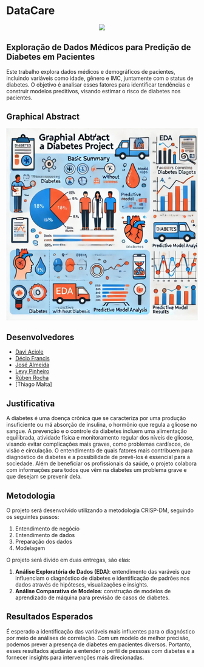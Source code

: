 # DataCare

<p align="center">
    <img src="https://cdn.discordapp.com/attachments/1300783529243705364/1303916058163286086/Logo_DataCare_1.png?ex=67336cb5&is=67321b35&hm=9107c94a4d6c440dc4d7a9a5d25ae9e511f5a97375114bda2927e53453b291be&" />
</p>

## Exploração de Dados Médicos para Predição de Diabetes em Pacientes
Este trabalho explora dados médicos e demográficos de pacientes, incluindo variáveis como idade, gênero e IMC, juntamente com o status de diabetes. O objetivo é analisar esses fatores para identificar tendências e construir modelos preditivos, visando estimar o risco de diabetes nos pacientes.

## Graphical Abstract

<p align="center">
    <img src="graphical_abstract/graphical_abstract.jpg" />
</p>

## Desenvolvedores
 - [Davi Aciole](https://github.com/DaviAciolee)
 - [Décio Francis](https://github.com/deciofrancis)
 - [José Almeida](https://github.com/Tineto753)
 - [Levy Pinheiro](https://github.com/Levy3006)
 - [Rúben Rocha](https://github.com/RubenRocha1)
 - [Thiago Malta]

## Justificativa
A diabetes é uma doença crônica que se caracteriza por uma produção insuficiente ou má absorção de insulina, o hormônio que regula a glicose no sangue. A prevenção e o controle da diabetes incluem uma alimentação equilibrada, atividade física e monitoramento regular dos níveis de glicose, visando evitar complicações mais graves, como problemas cardíacos, de visão e circulação. O entendimento de quais fatores mais contribuem para diagnóstico de diabetes e a possibilidade de prevê-los é essencial para a sociedade. Além de beneficiar os profissionais da saúde, o projeto colabora com informações para todos que vêm na diabetes um problema grave e que desejam se prevenir dela.

## Metodologia
O projeto será desenvolvido utilizando a metodologia CRISP-DM, seguindo os seguintes passos:

1. Entendimento de negócio
2. Entendimento de dados
3. Preparação dos dados
4. Modelagem

O projeto será divido em duas entregas, são elas:
1. **Análise Exploratória de Dados (EDA)**: entendimento das varáveis que influenciam o diagnóstico de diabetes e identificação de padrões nos dados através de hipóteses, visualizações e insights.
2. **Análise Comparativa de Modelos**: construção de modelos de aprendizado de máquina para previsão de casos de diabetes.

## Resultados Esperados
É esperado a identificação das variáveis mais influentes para o diagnóstico por meio de análises de correlação. Com um modelo de melhor precisão, podemos prever a presença de diabetes em pacientes diversos. Portanto, esses resultados ajudarão a entender o perfil de pessoas com diabetes e a fornecer insights para intervenções mais direcionadas.